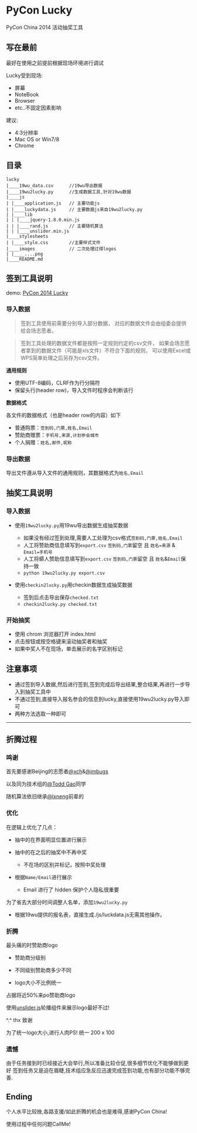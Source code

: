 # PyCon Lucky

PyCon China 2014 活动抽奖工具

## 写在最前
最好在使用之前提前根据现场环境进行调试

Lucky受到现场:
- 屏幕
- NoteBook
- Browser
- etc..不固定因素影响

建议:
- 4:3分辨率
- Mac OS or Win7/8
- Chrome

## 目录

```
lucky
|____19wu_data.csv      //19wu导出数据
|____19wu2lucky.py      //生成数据工具,针对19wu数据
|____js
| |____application.js   // 主要功能js
| |____luckydata.js     // 主要数据js来自19wu2lucky.py
| |____lib
| | |____jquery-1.8.0.min.js
| | |____rand.js        // 主要随机算法
| | |____unslider.min.js
|____stylesheets
| |____style.css        //主要样式文件
|____images             // 二次处理过得logos
| |____....png
|____README.md
```

## 签到工具说明

demo: [PyCon 2014 Lucky](http://pyconchina.github.io/lucky/checkin.html)

### 导入数据


>签到工具使用前需要分别导入部分数据，
对应的数据文件会由组委会提供给会场志愿者。

>签到工具处理的数据文件都是按照一定规则约定的csv文件，
如果会场志愿者拿到的数据文件（可能是xls文件）不符合下面的规则，
可以使用Excel或WPS简单处理之后另存为csv文件。

**通用规则**

 - 使用UTF-8编码，CLRF作为行分隔符
 - 保留头行(header row)，导入文件时程序会判断该行

**数据格式**

各文件的数据格式（也是header row的内容）如下

 - 普通购票：`签到码,门票,姓名,Email`
 - 赞助商赠票：`手机号,来源,计划参会城市`
 - 个人捐赠：`姓名,邮件,昵称`

### 导出数据

导出文件遵从导入文件的通用规则，其数据格式为`姓名,Email`


## 抽奖工具说明

### 导入数据

- 使用`19wu2lucky.py`用19wu导出数据生成抽奖数据

  + 如果没有经过签到处理,需要人工处理为csv格式`签到码,门票,姓名,Email`
  + 人工将赞助商信息填写到`export.csv` `签到码,门票`留空 且 `姓名=来源` & `Email=手机号`
  + 人工将蟒人赞助信息填写到`export.csv` `签到码,门票`留空 且 `姓名`&`Email`保持一致
  + ```python 19wu2lucky.py export.csv```

- 使用`checkin2lucky.py`用checkin数据生成抽奖数据

  + 签到后点击导出保存`checked.txt`
  + `checkin2lucky.py checked.txt`

### 开始抽奖

- 使用 chrom 浏览器打开 index.html
- 点击按钮或按空格键来滚动抽奖者和抽奖
- 如果中奖人不在现场，单击展示的名字区别标记

## 注意事项
- 通过签到导入数据,然后进行签到,签到完成后导出结果,整合结果,再进行一步导入到抽奖工具中
- 不通过签到,直接导入报名参会的信息到lucky,直接使用19wu2lucky.py导入即可
- 两种方法选取一种即可

----

## 折腾过程

### 鸣谢

首先要感谢Beijing的志愿者[@xch](https://github.com/xch89820)&[@imbugs](https://github.com/imbugs)

以及同为技术组的[@Todd Gao](https://github.com/7c00)同学

随机算法依旧继承[@lxneng](https://github.com/lxneng)前辈的

### 优化

在逻辑上优化了几点：

- 抽中的在界面明显位置进行展示

- 抽中的在之后的抽奖中不再中奖
    + 不在场的区别并标记，按照中奖处理

- 根据`Name/Email`进行展示
    + Email 进行了 hidden 保护个人隐私很重要

为了省去大部分时间调整人名单，添加`19wu2lucky.py`

- 根据19wu提供的报名表，直接生成./js/luckdata.js无需其他操作。

### 折腾

最头痛的时赞助商logo

- 赞助商分级别

- 不同级别赞助商多少不同

- logo大小不比例统一

占据将近50%来po赞助商logo

使用[unslider.js](http://www.bootcss.com/p/unslider/)轮播组件来展示logo最好不过!

^.^ thx 致谢

为了统一logo大小,进行人肉PS! 统一 200 x 100

### 遗憾

由于任务接到时已经接近大会举行,所以准备比较仓促,很多细节优化不能够做到更好
签到任务又是迫在眉睫,技术组应急反应迅速完成签到功能,也有部分功能不够完善.

## Ending

个人水平比较挫,各路支援/如此折腾的机会也是难得,感谢PyCon China!

使用过程中任何问题CallMe!
